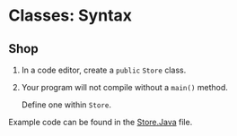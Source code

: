 # Classes: Syntax

## Shop

1. In a code editor, create a ```public``` ```Store``` class.

2. Your program will not compile without a ```main()``` method.

	Define one within ```Store```.

Example code can be found in the [Store.Java](https://github.com/upliftdev/Foundations/blob/main/3.Classes_and_Objects/Classes-Syntax/src/main/java/com/examples/classes5/Store.java) file.